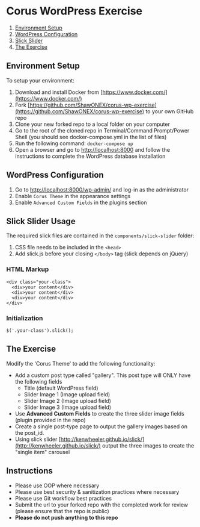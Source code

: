 # Corus WordPress Exercise
1. [Environment Setup](#environment)
2. [WordPress Configuration](#wordpress)
3. [Slick Slider](#slick-slider)
3. [The Exercise](#exercise)
<a name="environment"></a>
## Environment Setup
To setup your environment:
1. Download and install Docker from [https://www.docker.com/](https://www.docker.com/)
2. Fork [https://github.com/ShawONEX/corus-wp-exercise](https://github.com/ShawONEX/corus-wp-exercise) to your own GitHub repo
3. Clone your new forked repo to a local folder on your computer
4. Go to the root of the cloned repo in Terminal/Command Prompt/Power Shell (you should see docker-compose.yml in the list of files)
5. Run the following command: ```docker-compose up```
6. Open a browser and go to [http://localhost:8000](http://localhost:8000) and follow the instructions to complete the WordPress database installation
<a name="wordpress"></a>
## WordPress Configuration
1. Go to [http://localhost:8000/wp-admin/](http://localhost:8000/wp-admin/) and log-in as the administrator
2. Enable ```Corus Theme``` in the appearance settings
3. Enable ```Advanced Custom Fields``` in the plugins section
<a name="exercise"></a>

<a name="slick-slider"><a>
## Slick Slider Usage
The required slick files are contained in the ```components/slick-slider``` folder:
1. CSS file needs to be included in the ```<head>```
2. Add slick.js before your closing ```</body>``` tag (slick depends on jQuery)
### HTML Markup
```
<div class="your-class">
  <div>your content</div>
  <div>your content</div>
  <div>your content</div>
</div>
```
### Initialization
```
$('.your-class').slick();
```
## The Exercise
Modify the 'Corus Theme' to add the following functionality:
* Add a custom post type called "gallery". This post type will ONLY have the following fields
    * Title (default WordPress field)
    * Slider Image 1 (Image upload field)
    * Slider Image 2 (Image upload field)
    * Slider Image 3 (Image upload field)
* Use **Advanced Custom Fields** to create the three slider image fields (plugin provided in the repo)
* Create a single post-type page to output the gallery images based on the post_id.
* Using slick slider [http://kenwheeler.github.io/slick/](http://kenwheeler.github.io/slick/) output the three images to create the "single item" carousel

## Instructions
* Please use OOP where necessary
* Please use best security & sanitization practices where necessary
* Please use Git workflow best practices 
* Submit the url to your forked repo with the completed work for review (please ensure that the repo is public)
* **Please do not push anything to this repo**

